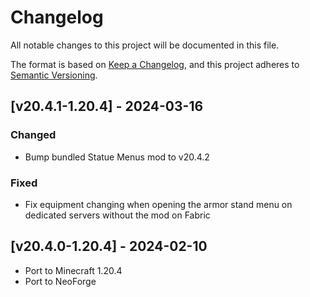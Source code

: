 # Changelog
All notable changes to this project will be documented in this file.

The format is based on [Keep a Changelog](https://keepachangelog.com/en/1.0.0/),
and this project adheres to [Semantic Versioning](https://semver.org/spec/v2.0.0.html).

## [v20.4.1-1.20.4] - 2024-03-16
### Changed
- Bump bundled Statue Menus mod to v20.4.2
### Fixed
- Fix equipment changing when opening the armor stand menu on dedicated servers without the mod on Fabric

## [v20.4.0-1.20.4] - 2024-02-10
- Port to Minecraft 1.20.4
- Port to NeoForge

